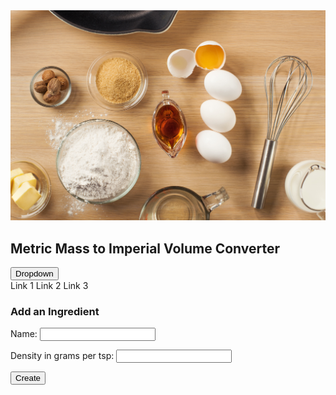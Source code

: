 
<img class=headcrop src="images/Pancake-Prep-016.jpg">

## Metric Mass to Imperial Volume Converter

 <div class="dropdown">
  <button class="dropbtn">Dropdown</button>
  <div class="dropdown-content">
    <a type="text" value="1">Link 1</a>
    <a type="text" value="2">Link 2</a>
    <a type="text" value="3">Link 3</a>
  </div>
</div>

<h3>Add an Ingredient</h3>
<form>
    <p><label>
        Name:
        <input type="text" name="name" id="name" required>
    </label></p>
    <p><label>
        Density in grams per tsp:
        <input type="text" name="uid" id="uid" required>
    </label></p>
    <p>
        <button>Create</button>
    </p>
</form>